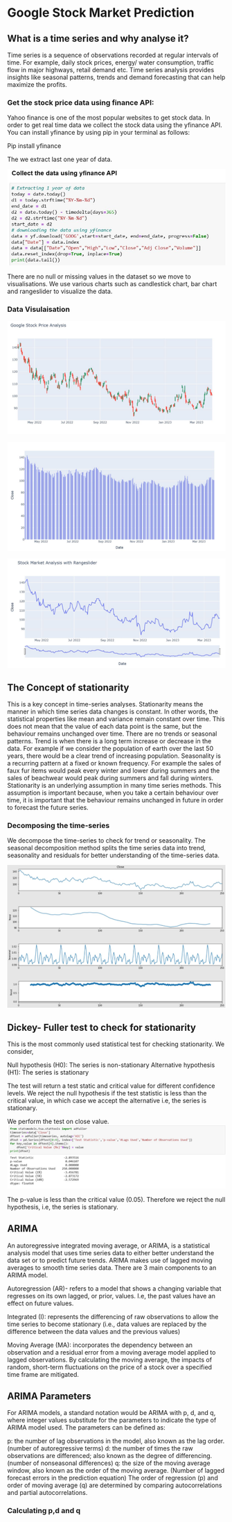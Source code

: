 # Google Stock Market Prediction

## What is a time series and why analyse it?

Time series is a sequence of observations recorded at regular intervals of time. For example, daily stock prices, energy/ water consumption, traffic flow in major highways, retail demand etc. Time series analysis provides insights like seasonal patterns, trends and demand forecasting that can help maximize the profits.

### Get the stock price data using finance API:
Yahoo finance is one of the most popular websites to get stock data. In order to get real time data we collect the stock data using the yfinance API. 
You can install yfinance by using pip in your terminal as follows:

Pip install yfinance

The we extract last one year of data.

![My Image](img1.JPG)

There are no null or missing values in the dataset so we move to visualisations.
We use various charts such as candlestick chart, bar chart and rangeslider to visualize the data.

### Data Visulaisation

![Candlestick Chart](candlestick.JPG)

![Bar Chart](barchart.JPG)

![Range Slider](rangeslider.JPG)

## The Concept of stationarity
This is a key concept in time-series analyses. Stationarity means the manner in which time series data changes is constant. In other words, the statistical properties like mean and variance remain constant over time. This does not mean that the value of each data point is the same, but the behaviour remains unchanged over time. There are no trends or seasonal patterns. 
Trend is when there is a long term increase or decrease in the data. For example if we consider the population of earth over the last 50 years, there would be a clear trend of increasing population. Seasonality is a recurring pattern at a fixed or known frequency. For example the sales of faux fur items would peak every winter and lower during summers and the sales of beachwear would peak during summers and fall during winters. Stationarity is an underlying assumption in many time series methods. This assumption is important because, when you take a certain behaviour over time, it is important that the behaviour remains unchanged in future in order to forecast the future series.

### Decomposing the time-series

We decompose the time-series to check for trend or seasonality.
The seasonal decomposition method splits the time series data into trend, seasonality and residuals for better understanding of the time-series data.

![Decomposed series](decompose.JPG)

## Dickey- Fuller test to check for stationarity

This is the most commonly used statistical test for checking stationarity.
We consider,

Null hypothesis (H0): The series is non-stationary
Alternative hypothesis (H1): The series is stationary

The test will return a test static and critical value for different confidence levels. We reject the null hypothesis if the test statistic is less than the critical value, in which case we accept the alternative i.e, the series is stationary.

We perform the test on close value. 
![Stationarity Test](adfuller.JPG)

The p-value is less than the critical value (0.05). Therefore we reject the null hypothesis, i.e, the series is stationary.

## ARIMA
An autoregressive integrated moving average, or ARIMA, is a statistical analysis model that uses time series data to either better understand the data set or to predict future trends. 
ARIMA makes use of lagged moving averages to smooth time series data.
There are 3 main components to an ARIMA model.

Autoregression (AR)- refers to a model that shows a changing variable that regresses on its own lagged, or prior, values. I.e, the past values have an effect on future values.

Integrated (I):  represents the differencing of raw observations to allow the time series to become stationary (i.e., data values are replaced by the difference between the data values and the previous values)

Moving Average (MA): incorporates the dependency between an observation and a residual error from a moving average model applied to lagged observations. By calculating the moving average, the impacts of random, short-term fluctuations on the price of a stock over a specified time frame are mitigated.

## ARIMA Parameters
For ARIMA models, a standard notation would be ARIMA with p, d, and q, where integer values substitute for the parameters to indicate the type of ARIMA model used. The parameters can be defined as:

p: the number of lag observations in the model, also known as the lag order. (number of autoregressive terms)
d: the number of times the raw observations are differenced; also known as the degree of differencing. (number of nonseasonal differences)
q: the size of the moving average window, also known as the order of the moving average. (Number of lagged forecast errors in the prediction equation)
The order of regression (p) and order of moving average (q) are determined by comparing autocorrelations and partial autocorrelations.

### Calculating p,d and q

